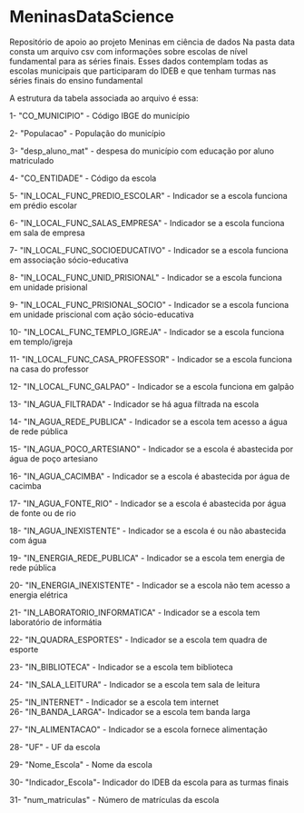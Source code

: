 # MeninasDataScience

Repositório de apoio ao projeto Meninas em ciência de dados
Na pasta data consta um arquivo csv com informações sobre escolas de nível fundamental para as séries finais. Esses dados contemplam todas as escolas municipais que participaram do IDEB e que tenham turmas nas séries finais do ensino fundamental

A estrutura da tabela associada ao arquivo é essa:

 1-  "CO_MUNICIPIO" - Código IBGE do município
 
 2-  "Populacao" - População do município
 
 
 3-  "desp_aluno_mat" - despesa do município com educação por aluno matriculado
 
 4-  "CO_ENTIDADE" - Código da escola
 
 5-  "IN_LOCAL_FUNC_PREDIO_ESCOLAR" - Indicador se a escola funciona em prédio escolar
 
 6- "IN_LOCAL_FUNC_SALAS_EMPRESA"  - Indicador se a escola funciona em sala de empresa
 
 7-  "IN_LOCAL_FUNC_SOCIOEDUCATIVO"  - Indicador se a escola funciona em associação sócio-educativa
 
 8- "IN_LOCAL_FUNC_UNID_PRISIONAL" - Indicador se a escola funciona em unidade prisional
 
 9- "IN_LOCAL_FUNC_PRISIONAL_SOCIO" - Indicador se a escola funciona em unidade priscional com ação sócio-educativa
 
10- "IN_LOCAL_FUNC_TEMPLO_IGREJA"   - Indicador se a escola funciona em templo/igreja 

11- "IN_LOCAL_FUNC_CASA_PROFESSOR"  - Indicador se a escola funciona na casa do professor

12-  "IN_LOCAL_FUNC_GALPAO"         - Indicador se a escola funciona em galpão

13- "IN_AGUA_FILTRADA"  - Indicador se há agua filtrada na escola

14- "IN_AGUA_REDE_PUBLICA" - Indicador se a escola tem acesso a água de rede pública

15- "IN_AGUA_POCO_ARTESIANO" - Indicador se a escola é abastecida por água de poço artesiano

16- "IN_AGUA_CACIMBA" - Indicador se a escola é abastecida por água de cacimba

17- "IN_AGUA_FONTE_RIO" - Indicador se a escola é abastecida por água de fonte ou de rio

18- "IN_AGUA_INEXISTENTE" - Indicador se a escola é ou não abastecida com água

19- "IN_ENERGIA_REDE_PUBLICA" - Indicador se a escola tem energia de rede pública

20- "IN_ENERGIA_INEXISTENTE" - Indicador se a escola não tem acesso a energia elétrica

21- "IN_LABORATORIO_INFORMATICA" - Indicador se a escola tem laboratório de informátia

22- "IN_QUADRA_ESPORTES" - Indicador se a escola tem quadra de esporte

23- "IN_BIBLIOTECA" - Indicador se a escola tem biblioteca

24- "IN_SALA_LEITURA" - Indicador se a escola tem sala de leitura

25- "IN_INTERNET" - Indicador se a escola tem internet                  
26- "IN_BANDA_LARGA"- Indicador se a escola tem banda larga

27- "IN_ALIMENTACAO" - Indicador se a escola fornece alimentação

28- "UF" - UF da escola

29- "Nome_Escola" - Nome da escola

30- "Indicador_Escola"- Indicador do IDEB da escola para as turmas finais

31- "num_matriculas" - Número de matrículas da escola
